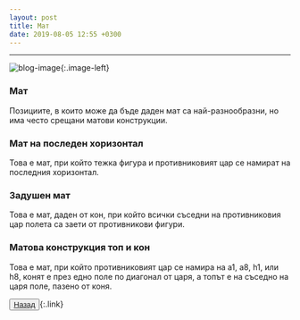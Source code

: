 ```yaml
---
layout: post
title: Мат 
date: 2019-08-05 12:55 +0300
---
```


---
![blog-image]({{site.baseurl}}/images/blog-3.jpg){:.image-left}

<h3>Мат</h3>
<p>Позициите, в които може да бъде даден мат са най-разнообразни, но има често срещани матови конструкции.</p>
<h3>Мат на последен хоризонтал</h3>
<p>Това е мат, при който тежка фигура и противниковият цар се намират на последния хоризонтал.</p>
<h3>Задушен мат</h3>
<p>Това е мат, даден от кон, при който всички съседни на противниковия цар полета са заети от противникови фигури.</p>
<h3>Матова конструкция топ и кон</h3>
<p>Това е мат, при който противниковият цар се намира на а1, а8, h1, или h8, конят е през едно поле по диагонал от царя, а топът е на съседно на царя поле, пазено от коня.</p>

<button><a href="{{site.baseurl}}/blog/">Назад</a></button>{:.link}
